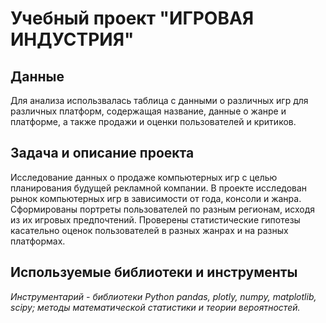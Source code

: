 # Учебный проект "ИГРОВАЯ ИНДУСТРИЯ"


## Данные

Для анализа использвалась таблица с данными о различных игр для различных платформ, содержащая название, данные о жанре и платформе, а также продажи и оценки пользователей и критиков.


## Задача и описание проекта

Исследование данных о продаже компьютерных игр с целью планирования будущей рекламной компании. В проекте исследован рынок компьютерных игр в зависимости от года, консоли и жанра. Сформированы портреты пользователей по разным регионам, исходя из их игровых предпочтений. Проверены статистические гипотезы касательно оценок пользователей в разных жанрах и на разных платформах. 

## Используемые библиотеки и инструменты

*Инструментарий - библиотеки Python pandas, plotly, numpy, matplotlib, scipy; методы математической статистики и теории вероятностей.*
